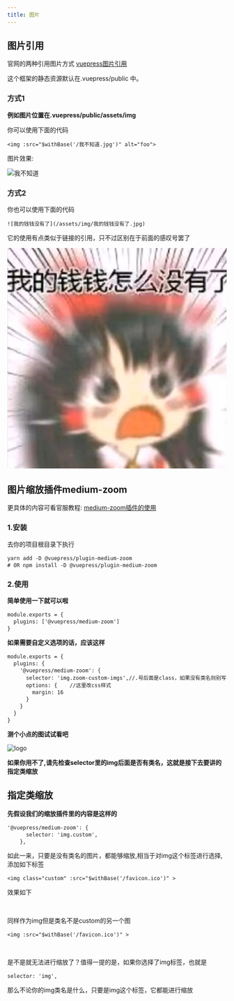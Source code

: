 ```yaml
---
title: 图片
---
```


## 图片引用

官网的两种引用图片方式
[vuepress图片引用](https://vuepress.vuejs.org/zh/guide/assets.html#%E7%9B%B8%E5%AF%B9%E8%B7%AF%E5%BE%84)

这个框架的静态资源默认在.vuepress/public 中。

### 方式1

**例如图片位置在.vuepress/public/assets/img**

你可以使用下面的代码

```
<img :src="$withBase('/我不知道.jpg')" alt="foo">
```

图片效果:

<img :src="$withBase('/assets/img/我不知道.jpg')" alt="我不知道">

### 方式2

你也可以使用下面的代码
```
![我的钱钱没有了](/assets/img/我的钱钱没有了.jpg) 
```

它的使用有点类似于链接的引用，只不过区别在于前面的感叹号罢了

![我的钱钱没有了](/assets/img/我的钱钱没有了.jpg)

## 图片缩放插件medium-zoom

更具体的内容可看官服教程:
[medium-zoom插件的使用](https://vuepress.vuejs.org/zh/plugin/official/plugin-medium-zoom.html)

### 1.安装

去你的项目根目录下执行
```
yarn add -D @vuepress/plugin-medium-zoom
# OR npm install -D @vuepress/plugin-medium-zoom
```

### 2.使用

**简单使用一下就可以啦**
```
module.exports = {
  plugins: ['@vuepress/medium-zoom']
}
```
**如果需要自定义选项的话，应该这样**
```
module.exports = {
  plugins: {
    '@vuepress/medium-zoom': {
      selector: 'img.zoom-custom-imgs',//.号后面是class，如果没有类名则别写
      options: {    //这里改css样式
        margin: 16
      }
    }
  }
}
```
**测个小点的图试试看吧**

![logo](/favicon.ico)

**如果你用不了,请先检查selector里的img后面是否有类名，这就是接下去要讲的指定类缩放**

## 指定类缩放

**先假设我们的缩放插件里的内容是这样的**
```
'@vuepress/medium-zoom': {
      selector: 'img.custom',
    },
```

如此一来，只要是没有类名的图片，都能够缩放,相当于对img这个标签进行选择,添加如下标签

```
<img class="custom" :src="$withBase('/favicon.ico')" >
```

效果如下

<img class="custom" :src="$withBase('/favicon.ico')" >

同样作为img但是类名不是custom的另一个图
```
<img :src="$withBase('/favicon.ico')" >
```
<img :src="$withBase('/favicon.ico')" >

是不是就无法进行缩放了？值得一提的是，如果你选择了img标签，也就是
```
selector: 'img',
```
那么不论你的img类名是什么，只要是img这个标签，它都能进行缩放
